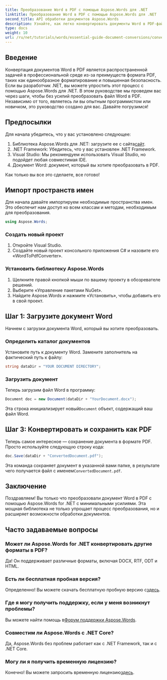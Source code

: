 ```yaml
---
title: Преобразование Word в PDF с помощью Aspose.Words для .NET
linktitle: Преобразование Word в PDF с помощью Aspose.Words для .NET
second_title: API обработки документов Aspose.Words
description: Узнайте, как легко конвертировать документы Word в PDF-файлы с помощью Aspose.Words для .NET. Это пошаговое руководство охватывает основные предварительные условия, настройку проекта и реализацию кода.
type: docs
weight: 10
url: /ru/net/tutorials/words/essential-guide-document-conversions/convert-word-to-pdf/
---
```

## Введение

Конвертация документов Word в PDF является распространенной задачей в профессиональной среде из-за преимуществ формата PDF, таких как единообразное форматирование и повышенная безопасность. Если вы разработчик .NET, вы можете упростить этот процесс с помощью Aspose.Words для .NET. В этом руководстве мы проведем вас через шаги, чтобы без усилий преобразовать файл Word в PDF. Независимо от того, являетесь ли вы опытным программистом или новичком, это руководство создано для вас. Давайте погрузимся!

## Предпосылки

Для начала убедитесь, что у вас установлено следующее:

1.  Библиотека Aspose.Words для .NET: загрузите ее с сайта[сайт](https://releases.aspose.com/words/net/).
2. .NET Framework: Убедитесь, что у вас установлен .NET Framework.
3. Visual Studio: Мы рекомендуем использовать Visual Studio, но подойдет любая совместимая IDE.
4. Документ Word: документ, который вы хотите преобразовать в PDF.

Как только вы все это сделаете, все готово!

## Импорт пространств имен

Для начала давайте импортируем необходимые пространства имен. Это обеспечит нам доступ ко всем классам и методам, необходимым для преобразования.

```csharp
using Aspose.Words;
```

### Создать новый проект

1. Откройте Visual Studio.
2. Создайте новый проект консольного приложения C# и назовите его «WordToPdfConverter».

### Установить библиотеку Aspose.Words

1. Щелкните правой кнопкой мыши по вашему проекту в обозревателе решений.
2. Выберите «Управление пакетами NuGet».
3. Найдите Aspose.Words и нажмите «Установить», чтобы добавить его в свой проект.

## Шаг 1: Загрузите документ Word

Начнем с загрузки документа Word, который вы хотите преобразовать.

### Определить каталог документов

Установите путь к документу Word. Замените заполнитель на фактический путь к файлу:

```csharp
string dataDir = "YOUR DOCUMENT DIRECTORY";
```

### Загрузить документ

Теперь загрузим файл Word в программу:

```csharp
Document doc = new Document(dataDir + "YourDocument.docx");
```

 Эта строка инициализирует новый`Document` объект, содержащий ваш файл Word.

## Шаг 3: Конвертировать и сохранить как PDF

Теперь самое интересное — сохранение документа в формате PDF. Просто используйте следующую строку кода:

```csharp
doc.Save(dataDir + "ConvertedDocument.pdf");
```

 Эта команда сохраняет документ в указанной вами папке, в результате чего получается файл с именем`ConvertedDocument.pdf`.

## Заключение

Поздравляем! Вы только что преобразовали документ Word в PDF с помощью Aspose.Words for .NET с минимальными усилиями. Эта мощная библиотека не только упрощает процесс преобразования, но и расширяет возможности обработки документов. 

## Часто задаваемые вопросы

### Может ли Aspose.Words for .NET конвертировать другие форматы в PDF?

Да! Он поддерживает различные форматы, включая DOCX, RTF, ODT и HTML.

### Есть ли бесплатная пробная версия?

 Определенно! Вы можете скачать бесплатную пробную версию с[здесь](https://releases.aspose.com/).

### Где я могу получить поддержку, если у меня возникнут проблемы?

 Вы можете найти помощь в[Форум поддержки Aspose.Words](https://forum.aspose.com/c/words/8).

### Совместим ли Aspose.Words с .NET Core?

Да, Aspose.Words без проблем работает как с .NET Framework, так и с .NET Core.

### Могу ли я получить временную лицензию?

 Конечно! Вы можете запросить временную лицензию[здесь](https://purchase.conholdate.com/temporary-license/).